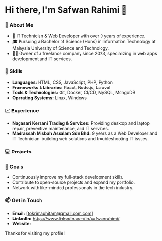 # Hi there, I'm Safwan Rahimi 👋

### 🚀 About Me
- 💼 IT Technician & Web Developer with over 9 years of experience.
- 🎓 Pursuing a Bachelor of Science (Hons) in Information Technology at Malaysia University of Science and Technology.
- 👨‍💻 Owner of a freelance company since 2023, specializing in web apps development and IT services.

### 🔧 Skills
- **Languages:** HTML, CSS, JavaScript, PHP, Python
- **Frameworks & Libraries:** React, Node.js, Laravel
- **Tools & Technologies:** Git, Docker, CI/CD, MySQL, MongoDB
- **Operating Systems:** Linux, Windows

### 📈 Experience
- **Nagasari Kersani Trading & Services:** Providing desktop and laptop repair, preventive maintenance, and IT services.
- **Madrassah Misbah Assalam Sdn Bhd:** 9 years as a Web Developer and IT Technician, building web solutions and troubleshooting IT issues.

### 💻 Projects

### 🎯 Goals
- Continuously improve my full-stack development skills.
- Contribute to open-source projects and expand my portfolio.
- Network with like-minded professionals in the tech industry.

### 📫 Get in Touch
- **Email:** [tokrimauhitam@gmail.com.com]
- **LinkedIn:** https://www.linkedin.com/in/safwanrahimi/
- **Website:** [](#)

Thanks for visiting my profile!
```
